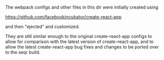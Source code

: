 The webpack configs and other files in this dir were initially created using

https://github.com/facebookincubator/create-react-app

and then "ejected" and customized.

They are still similar enough to the original create-react-app configs to allow for comparison with the latest version of create-react-app, and
to allow the latest create-react-app bug fixes and changes to be ported over to the seqr build.
